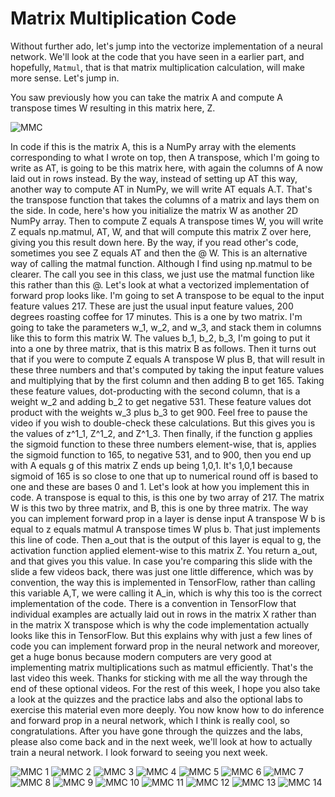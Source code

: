 # Matrix Multiplication Code

Without further ado, let's jump into the vectorize implementation of a neural network. We'll look at the code that you have seen in a earlier part, and hopefully, `Matmul`, that is that matrix multiplication calculation, will make more sense. Let's jump in. 

You saw previously how you can take the matrix A and compute A transpose times W resulting in this matrix here, Z. 

![MMC](./../../Assets/Algorithms/Vn/MMC.png)

In code if this is the matrix A, this is a NumPy array with the elements corresponding to what I wrote on top, then A transpose, which I'm going to write as AT, is going to be this matrix here, with again the columns of A now laid out in rows instead. By the way, instead of setting up AT this way, another way to compute AT in NumPy, we will write AT equals A.T. That's the transpose function that takes the columns of a matrix and lays them on the side. In code, here's how you initialize the matrix W as another 2D NumPy array. Then to compute Z equals A transpose times W, you will write Z equals np.matmul, AT, W, and that will compute this matrix Z over here, giving you this result down here. By the way, if you read other's code, sometimes you see Z equals AT and then the @ W. This is an alternative way of calling the matmal function. Although I find using np.matmul to be clearer. The call you see in this class, we just use the matmal function like this rather than this @. Let's look at what a vectorized implementation of forward prop looks like. I'm going to set A transpose to be equal to the input feature values 217. These are just the usual input feature values, 200 degrees roasting coffee for 17 minutes. This is a one by two matrix. I'm going to take the parameters w_1, w_2, and w_3, and stack them in columns like this to form this matrix W. The values b_1, b_2, b_3, I'm going to put it into a one by three matrix, that is this matrix B as follows. Then it turns out that if you were to compute Z equals A transpose W plus B, that will result in these three numbers and that's computed by taking the input feature values and multiplying that by the first column and then adding B to get 165. Taking these feature values, dot-producting with the second column, that is a weight w_2 and adding b_2 to get negative 531. These feature values dot product with the weights w_3 plus b_3 to get 900. Feel free to pause the video if you wish to double-check these calculations. But this gives you is the values of z^1_1, Z^1_2, and Z^1_3. Then finally, if the function g applies the sigmoid function to these three numbers element-wise, that is, applies the sigmoid function to 165, to negative 531, and to 900, then you end up with A equals g of this matrix Z ends up being 1,0,1. It's 1,0,1 because sigmoid of 165 is so close to one that up to numerical round off is based to one and these are bases 0 and 1. Let's look at how you implement this in code. A transpose is equal to this, is this one by two array of 217. The matrix W is this two by three matrix, and B, this is one by three matrix. The way you can implement forward prop in a layer is dense input A transpose W b is equal to z equals matmul A transpose times W plus b. That just implements this line of code. Then a_out that is the output of this layer is equal to g, the activation function applied element-wise to this matrix Z. You return a_out, and that gives you this value. In case you're comparing this slide with the slide a few videos back, there was just one little difference, which was by convention, the way this is implemented in TensorFlow, rather than calling this variable A,T, we were calling it A_in, which is why this too is the correct implementation of the code. There is a convention in TensorFlow that individual examples are actually laid out in rows in the matrix X rather than in the matrix X transpose which is why the code implementation actually looks like this in TensorFlow. But this explains why with just a few lines of code you can implement forward prop in the neural network and moreover, get a huge bonus because modern computers are very good at implementing matrix multiplications such as matmul efficiently. That's the last video this week. Thanks for sticking with me all the way through the end of these optional videos. For the rest of this week, I hope you also take a look at the quizzes and the practice labs and also the optional labs to exercise this material even more deeply. You now know how to do inference and forward prop in a neural network, which I think is really cool, so congratulations. After you have gone through the quizzes and the labs, please also come back and in the next week, we'll look at how to actually train a neural network. I look forward to seeing you next week.

![MMC 1](./../../Assets/Algorithms/Vn/MMC%20(1).png)
![MMC 2](./../../Assets/Algorithms/Vn/MMC%20(2).png)
![MMC 3](./../../Assets/Algorithms/Vn/MMC%20(3).png)
![MMC 4](./../../Assets/Algorithms/Vn/MMC%20(4).png)
![MMC 5](./../../Assets/Algorithms/Vn/MMC%20(5).png)
![MMC 6](./../../Assets/Algorithms/Vn/MMC%20(6).png)
![MMC 7](./../../Assets/Algorithms/Vn/MMC%20(7).png)
![MMC 8](./../../Assets/Algorithms/Vn/MMC%20(8).png)
![MMC 9](./../../Assets/Algorithms/Vn/MMC%20(9).png)
![MMC 10](./../../Assets/Algorithms/Vn/MMC%20(10).png)
![MMC 11](./../../Assets/Algorithms/Vn/MMC%20(11).png)
![MMC 12](./../../Assets/Algorithms/Vn/MMC%20(12).png)
![MMC 13](./../../Assets/Algorithms/Vn/MMC%20(13).png)
![MMC 14](./../../Assets/Algorithms/Vn/MMC%20(14).png)